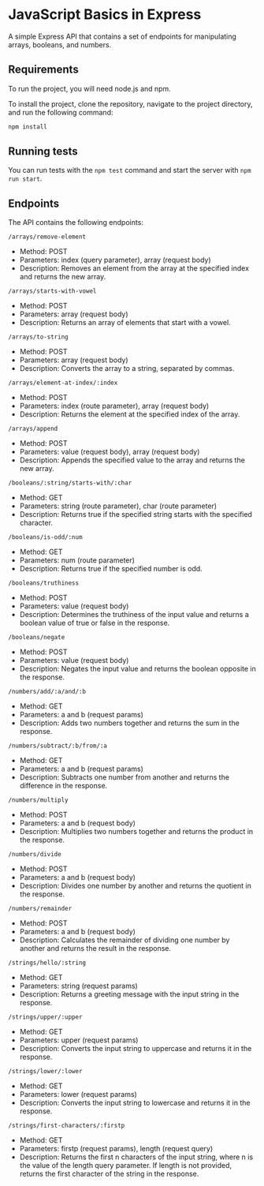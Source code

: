 # JavaScript Basics in Express

A simple Express API that contains a set of endpoints for manipulating arrays, booleans, and numbers.

## Requirements

To run the project, you will need node.js and npm.

To install the project, clone the repository, navigate to the project directory, and run the following command:

```bash
npm install
```

## Running tests

You can run tests with the `npm test` command and start the server with `npm run start`.

## Endpoints

The API contains the following endpoints:

`/arrays/remove-element`
- Method: POST
- Parameters: index (query parameter), array (request body)
- Description: Removes an element from the array at the specified index and returns the new array.

`/arrays/starts-with-vowel`
- Method: POST
- Parameters: array (request body)
- Description: Returns an array of elements that start with a vowel.

`/arrays/to-string`
- Method: POST
- Parameters: array (request body)
- Description: Converts the array to a string, separated by commas.

`/arrays/element-at-index/:index`
- Method: POST
- Parameters: index (route parameter), array (request body)
- Description: Returns the element at the specified index of the array.

`/arrays/append`
- Method: POST
- Parameters: value (request body), array (request body)
- Description: Appends the specified value to the array and returns the new array.

`/booleans/:string/starts-with/:char`
- Method: GET
- Parameters: string (route parameter), char (route parameter)
- Description: Returns true if the specified string starts with the specified character.

`/booleans/is-odd/:num`
- Method: GET
- Parameters: num (route parameter)
- Description: Returns true if the specified number is odd.

`/booleans/truthiness`
- Method: POST
- Parameters: value (request body)
- Description: Determines the truthiness of the input value and returns a boolean value of true or false in the response.

`/booleans/negate`
- Method: POST
- Parameters: value (request body)
- Description: Negates the input value and returns the boolean opposite in the response.

`/numbers/add/:a/and/:b`
- Method: GET
- Parameters: a and b (request params)
- Description: Adds two numbers together and returns the sum in the response.

`/numbers/subtract/:b/from/:a`
- Method: GET
- Parameters: a and b (request params)
- Description: Subtracts one number from another and returns the difference in the response.

`/numbers/multiply`
- Method: POST
- Parameters: a and b (request body)
- Description: Multiplies two numbers together and returns the product in the response.

`/numbers/divide`
- Method: POST
- Parameters: a and b (request body)
- Description: Divides one number by another and returns the quotient in the response.

`/numbers/remainder`
- Method: POST
- Parameters: a and b (request body)
- Description: Calculates the remainder of dividing one number by another and returns the result in the response.

`/strings/hello/:string`
- Method: GET
- Parameters: string (request params)
- Description: Returns a greeting message with the input string in the response.

`/strings/upper/:upper`
- Method: GET
- Parameters: upper (request params)
- Description: Converts the input string to uppercase and returns it in the response.

`/strings/lower/:lower`
- Method: GET
- Parameters: lower (request params)
- Description: Converts the input string to lowercase and returns it in the response.

`/strings/first-characters/:firstp`
- Method: GET
- Parameters: firstp (request params), length (request query)
- Description: Returns the first n characters of the input string, where n is the value of the length query parameter. If length is not provided, returns the first character of the string in the response.
